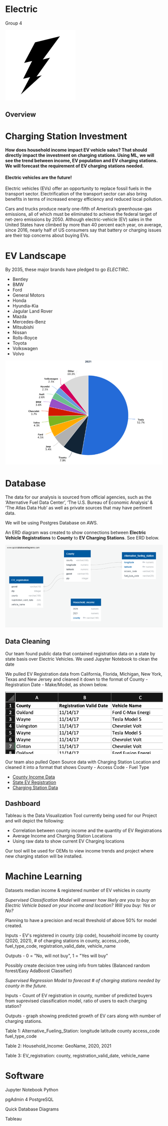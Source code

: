# Electric
Group 4 



![image](https://github.com/TSheridan01/Electric2/blob/1122ea20914e10c1787b96e5cf800c9d38a6615b/Images/Bolt1.png)


## Overview 

# Charging Station Investment 

**How does household income impact EV vehicle sales? That should directly impact the investment on charging stations.
Using ML, we will see the trend between income, EV population and EV charging stations.
We will forecast the requirement of EV charging stations needed.**


#### Electric vehicles are the future!

Electric vehicles (EVs) offer an opportunity to replace fossil fuels in the transport sector. Electrification of the transport sector can also bring benefits in terms of increased energy efficiency and reduced local pollution.

Cars and trucks produce nearly one-fifth of America’s greenhouse-gas emissions, all of which must be eliminated to achieve the federal target of net-zero emissions by 2050. Although electric-vehicle (EV) sales in the United States have climbed by more than 40 percent each year, on average, since 2016, nearly half of US consumers say that battery or charging issues are their top concerns about buying EVs.


# EV Landscape 


By 2035, these major brands have pledged to go *ELECTIRC*.

- Bentley
- BMW
- Ford
- General Motors
- Honda
- Hyundia-Kia
- Jagular Land Rover
- Mazda
- Mercedes-Benz
- Mitsubishi
- Nissan
- Rolls-Royce
- Toyota
- Volkswagen
- Volvo



![image](https://github.com/TSheridan01/Electric2/blob/5ac605bee43303fa88732d96de8f2f40c228a218/Images/OEMMarketShare.png)



# Database

The data for our analysis is sourced from official agencies, such as the ‘Alternative Fuel Data Center’, ‘The U.S. Bureau of Economic Analysis’ & ‘The Atlas Data Hub’ as well as private sources that may have pertinent data. 

We will be using Postgres Database on AWS. 


An ERD diagram was created to show connections between **Electric Vehicle Registrations** to **County** to **EV Charging Stations**. 
See ERD below.



![image](https://github.com/TSheridan01/Electric2/blob/37382abf37ab2775edad720611367b26f2c89717/Resources/QuickDBD-export.png)



## Data Cleaning 

Our team found public data that contained registration data on a state by state basis over Electric Vehicles. We used Jupyter Notebook to clean the date 

We pulled EV Registration data from California, Florida, Michigan, New York, Texas and New Jersey and cleaned it down to the format of County - Registration Date - Make/Model, as shown below.

![image](https://github.com/TSheridan01/Electric2/blob/c7d4acf613f3db4d1138cc520b001e60e751e239/Images/Mi%20ScreenShot.png)

Our team also pulled Open Source data with Charging Station Location and cleaned it into a format that shows County - Access Code - Fuel Type



- [County Income Data](https://www.bea.gov/data/income-saving/personal-income-county-metro-and-other-areas)
- [State EV Registration](https://www.atlasevhub.com/materials/state-ev-registration-data/#data)
- [Charging Station Data](https://data-usdot.opendata.arcgis.com/datasets/alternative-fueling-stations/explore?location=2.113167%2C-44.582273%2C2.00&showTable=true)


## Dashboard  

Tableau is the Data Visualization Tool currently being used for our Project and will depict the following:

- Correlation between county income and the quantity of EV Registrations
- Average Income and Charging Station Locations 
- Using raw data to show current EV Charging locations 

Our tool will be used for OEMs to view income trends and project where new charging station will be installed.


# Machine Learning 


Datasets median income & registered number of EV vehicles in county

*Supervised Classification Model will answer how likely are you to buy an Electric Vehicle based on your income and location? Will you buy: Yes or No?*

Planning to have a precision and recall threshold of above 50% for model created. 

Inputs - EV's registered in county (zip code), household income by county (2020, 2021), # of charging stations in county, access_code,
fuel_type_code, registration_valid_date, vehicle_name

Outputs - 0 = "No, will not buy", 1 = "Yes will buy" 

Possibly create decision tree using info from tables (Balanced random forest/Easy AdaBoost Classifier) 

*Supervised Regression Model to forecast # of charging stations needed by county in the future.* 

Inputs - Count of EV registration in county, number of predicted buyers from suprevised classification model, ratio of users to each charging station? 

Outputs - graph showing predicted growth of EV cars along with number of charging stations. 

Table 1: Alternative_Fueling_Station:
longitude
latitude
county
access_code
fuel_type_code

Table 2: Household_Income:
GeoName, 2020, 2021

Table 3: EV_registration:
county, registration_valid_date, vehicle_name






# Software

Jupyter Notebook
  Python
  
pgAdmin 4
  PostgreSQL

Quick Database Diagrams

Tableau




